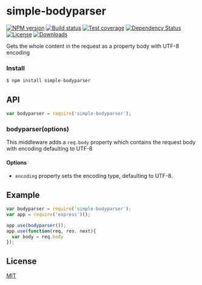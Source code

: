 # simple-bodyparser

[![NPM version][npm-image]][npm-url]
[![Build status][travis-image]][travis-url]
[![Test coverage][coveralls-image]][coveralls-url]
[![Dependency Status][david-image]][david-url]
[![License][license-image]][license-url]
[![Downloads][downloads-image]][downloads-url]

Gets the whole content in the request as a property body with UTF-8 encoding

### Install

```sh
$ npm install simple-bodyparser
```

## API

```js
var bodyparser = require('simple-bodyparser');
```

### bodyparser(options)

This middleware adds a `req.body` property which contains the request body with encoding defaulting to UTF-8

#### Options
- `encoding` property sets the encoding type, defaulting to UTF-8.

## Example

```js
var bodyparser = require('simple-bodyparser');
var app = require('express')();

app.use(bodyparser());
app.use(function(req, res, next){
  var body = req.body
});
```

## License

[MIT](LICENSE)


[npm-image]: https://img.shields.io/npm/v/simple-bodyparser.svg?style=flat-square
[npm-url]: https://npmjs.org/package/simple-bodyparser
[github-tag]: http://img.shields.io/github/tag/cosmosgenius/simple-bodyparser.svg?style=flat-square
[github-url]: https://github.com/cosmosgenius/simple-bodyparser/tags
[travis-image]: https://img.shields.io/travis/cosmosgenius/simple-bodyparser.svg?style=flat-square
[travis-url]: https://travis-ci.org/cosmosgenius/simple-bodyparser
[coveralls-image]: https://img.shields.io/coveralls/cosmosgenius/simple-bodyparser.svg?style=flat-square
[coveralls-url]: https://coveralls.io/r/cosmosgenius/simple-bodyparser?branch=master
[david-image]: http://img.shields.io/david/cosmosgenius/simple-bodyparser.svg?style=flat-square
[david-url]: https://david-dm.org/cosmosgenius/simple-bodyparser
[license-image]: http://img.shields.io/npm/l/simple-bodyparser.svg?style=flat-square
[license-url]: LICENSE
[downloads-image]: http://img.shields.io/npm/dm/simple-bodyparser.svg?style=flat-square
[downloads-url]: https://npmjs.org/package/simple-bodyparser
